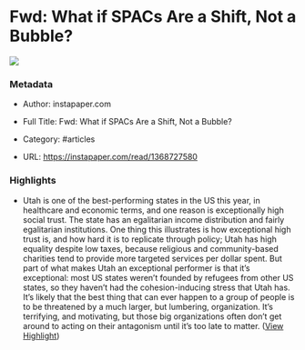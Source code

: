 # Fwd: What if SPACs Are a Shift, Not a Bubble?

![](https://readwise-assets.s3.amazonaws.com/static/images/article1.be68295a7e40.png)

### Metadata

- Author: instapaper.com
- Full Title: Fwd: What if SPACs Are a Shift, Not a Bubble?
- Category: #articles


- URL: https://instapaper.com/read/1368727580

### Highlights

- Utah is one of the best-performing states in the US this year, in healthcare and economic terms, and one reason is exceptionally high social trust. The state has an egalitarian income distribution and fairly egalitarian institutions. One thing this illustrates is how exceptional high trust is, and how hard it is to replicate through policy; Utah has high equality despite low taxes, because religious and community-based charities tend to provide more targeted services per dollar spent. But part of what makes Utah an exceptional performer is that it’s exceptional: most US states weren’t founded by refugees from other US states, so they haven’t had the cohesion-inducing stress that Utah has.
  It’s likely that the best thing that can ever happen to a group of people is to be threatened by a much larger, but lumbering, organization. It’s terrifying, and motivating, but those big organizations often don’t get around to acting on their antagonism until it’s too late to matter. ([View Highlight](https://instapaper.com/read/1368727580/14829276))
